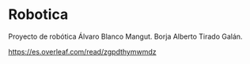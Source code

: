 # Robotica
Proyecto de robótica
Álvaro Blanco Mangut.
Borja Alberto Tirado Galán.

https://es.overleaf.com/read/zgpdthymwmdz
